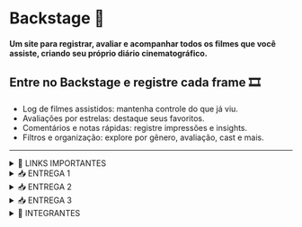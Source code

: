 # Backstage 🎥
#### Um site para registrar, avaliar e acompanhar todos os filmes que você assiste, criando seu próprio diário cinematográfico.

## Entre no **Backstage** e registre cada frame 🎞️
- Log de filmes assistidos: mantenha controle do que já viu.
- Avaliações por estrelas: destaque seus favoritos.
- Comentários e notas rápidas: registre impressões e insights.
- Filtros e organização: explore por gênero, avaliação, cast e mais.
----------------------------------------------------------------------------------------------------------------------------------------------
<details>
<summary> 🔗 LINKS IMPORTANTES </summary>
  
- [Jira](https://backstage2025.atlassian.net/jira/software/projects/SCRUM/boards/1/backlog)
  
- [Histórias](https://docs.google.com/document/d/1aqIHFkvABIIP391eOZYChAOS2tJbzDw3llCjle1GSi0/edit?usp=sharing)
  </details>
<details>
<summary> 📥 ENTREGA 1</summary>


O objetivo desta sprint foi criar a infraestrutura inicial do sistema, focando em funcionalidades essenciais para gerenciamento de usuários e informações sobre filmes. O sistema permite ao usuário ter uma comunidade com amigos, pesquisar filmes por título, gênero ou autor, criar e compartilhar rankings de filmes favoritos, avaliar filmes com estrelas, adicionar comentários, visualizar avaliações de outros usuários e receber alertas de spoilers.

Também é possível acompanhar detalhes dos filmes, como duração, elenco e plataformas de streaming, gerenciar o histórico pessoal de filmes assistidos, salvar filmes para assistir depois e controlar a privacidade de resenhas e histórico. Usuários podem acessar perfis de outros usuários e visualizar suas resenhas e filmes assistidos de acordo com as configurações de privacidade.

O protótipo de baixa fidelidade foi desenvolvido no Figma e apresentado em um [Screencast](https://youtu.be/LRqxvmqukJw), enquanto a gestão do projeto e backlog da Sprint 1 foi organizada no [Jira](https://backstage2025.atlassian.net/jira/software/projects/SCRUM/boards/1/backlog).

Link paras as histórias: [Histórias](https://docs.google.com/document/d/1aqIHFkvABIIP391eOZYChAOS2tJbzDw3llCjle1GSi0/edit?usp=sharing)

![Figma 1](https://raw.githubusercontent.com/marilializ/Backstage/main/imagens/figma1_correto.PNG)
![Sprint 1](https://raw.githubusercontent.com/marilializ/Backstage/main/imagens/Backlog1.PNG)
![Quadro 1](https://raw.githubusercontent.com/marilializ/Backstage/main/imagens/Primeiro_Quadro.PNG)

</details>

<details>
<summary> 📥 ENTREGA 2</summary>

O objetivo desta segunda sprint é dar início ao desenvolvimento do projeto, colocando em prática a implementação das primeiras histórias de usuário.

## HISTÓRIA 1:
Permite que o usuário veja os detalhes de um filme (elenco, duração, classificação...) ao clicar nele.

![História1](https://raw.githubusercontent.com/marilializ/Backstage/main/imagens/detalhes1.PNG)
![História1](https://raw.githubusercontent.com/marilializ/Backstage/main/imagens/detalhes2.PNG)
![História1](https://raw.githubusercontent.com/marilializ/Backstage/main/imagens/detalhes3.PNG)

## HISTÓRIA 2:
Permite que o usuário salve um filme para assistir mais tarde.

![História2](https://raw.githubusercontent.com/marilializ/Backstage/main/imagens/assistirmaistarde.PNG)

## HISTÓRIA 3:
Permite que o usuário deixa uma resenha sobre o filme.

![História3](imagens/critica.png)
----------------------------------------------------------------------------------------------------------------------------------------------

## Screencast
Você pode acessar ([AQUI](https://youtu.be/MOOjIxs7I2w)) o vídeo explicativo do nosso projeto já desenvolvido em Django, com as três histórias implementadas.

## Backlog no Jira
![Backlog2](https://raw.githubusercontent.com/marilializ/Backstage/main/imagens/backlog2.PNG)

## Quadro no jira
![Quadro2](https://raw.githubusercontent.com/marilializ/Backstage/main/imagens/quadro2.PNG)

----------------------------------------------------------------------------------------------------------------------------------------------

## Bugtracker
Criamos um bugtracker, onde podemos ver a correção de bugs e melhorias que queremos fazer para o Backstage.

![bugtracker1](https://raw.githubusercontent.com/marilializ/Backstage/main/imagens/bugtracker.PNG)

## Programação em Par
A implementação das histórias foi feita por meio da programação em par. Neste [relatório](https://docs.google.com/document/d/1HIxRn-m3WkP-25n1E8wzRNDGOBeI7m8e7uyD_I04urM/edit?usp=sharing), você pode encontrar mais sobre o esse processo.

</details>

<details>
<summary> 📥 ENTREGA 3</summary>
O objetivo dessa Sprint foi expandir o Backstage com a continuação da implementação das histórias.

## HISTÓRIA 1:
Permite que o usuário pesquise filmes por título, gênero ou autor, facilitando a sua navegação.

![História1](https://github.com/marilializ/Backstage/blob/main/imagens/pesquisa_filtro1.png)
![História1](https://github.com/marilializ/Backstage/blob/main/imagens/pesquisa_filtro2.png)

## HISTÓRIA 2:
Permite que o usuário veja os principais detalhes de uma série (elenco, duração, classificação...) ao clicar nela.

![História2](https://github.com/marilializ/Backstage/blob/main/imagens/series.png)
![História2](https://github.com/marilializ/Backstage/blob/main/imagens/detalhes_series.png)

## HISTÓRIA 3:
Permite que o usuário seja avisado sobre possíveis spoilers em resenhas alheias e que possa avisar se sua própria resenha tem spoilers.

![História3](https://github.com/marilializ/Backstage/blob/main/imagens/spoiler.png)
![História3](https://github.com/marilializ/Backstage/blob/main/imagens/spoiler_critica.PNG)

## Backlog no Jira
![Backlog3](https://github.com/marilializ/Backstage/blob/main/imagens/backlog3.PNG)

## Quadro no jira
![Quadro3](https://github.com/marilializ/Backstage/blob/main/imagens/quadro3.PNG)

## Screencasts
Nessa entrega, realizamos os screencasts de CI/CD com build e deployment automatizado, Testes de Sistema (E2E) Automatizados e do deployment das novas histórias.

[CI/CD](link)
[E2E](link)
[Deployment](link)

## Bugtracker
Uma nova secção foi adicionada ao bugtracker, para o controle de bugs desta entrega.

Open:
![bugtracker2](https://github.com/marilializ/Backstage/blob/main/imagens/bugtracker_entrega3.PNG)

Closed:
![bugtracker2_closed](https://github.com/marilializ/Backstage/blob/main/imagens/bugtracker_closed3.PNG)

## Programação em Par
A implementação das histórias foi feita por meio da programação em par. Neste [relatório](https://docs.google.com/document/d/1HIxRn-m3WkP-25n1E8wzRNDGOBeI7m8e7uyD_I04urM/edit?usp=sharing), você pode encontrar mais sobre esse processo.







</details>

<details>
<summary> 🚀 INTEGRANTES  </summary>
  
- Henrique Antunes Calado 
  
- Leonardo Argente

- Louise Pessoa Araújo Medeiros de Souza

- Luis Antônio Godoy Idrissi

- Marília Liz Alves de Lima

- Rafael Pimentel Borba

- Victor Martins Tomaz de Melo
  </details>
